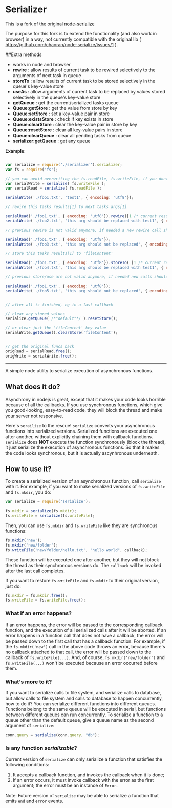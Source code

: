 Serializer
==============

This is a fork of the original [node-serialize](https://github.com/chaoran/node-serialize)

The purpose for this fork is to extend the functionality (and also work in browser) in a way, not currently compatible
with the original lib ( https://github.com/chaoran/node-serialize/issues/1 ).


##Extra methods

* works in node and browser
* __rewire__ : allow results of current task to be rewired selectively to the arguments of next task in queue
* __storeTo__ : allow results of current task to be stored selectively in the queue's key-value store
* __useAs__ : allow arguments of current task to be replaced by values stored selectively in the queue's key-value store
* __getQueue__ : get the current/serialized tasks queue
* __Queue:getStore__ : get the value from store by key
* __Queue:setStore__ : set a key-value pair in store
* __Queue:existsStore__ : check if key exists in store
* __Queue:clearStore__ : clear the key-value pair in store by key
* __Queue:resetStore__ : clear all key-value pairs in store
* __Queue:clearQueue__ : clear all pending tasks from queue
* __serializer:getQueue__ : get any queue

__Example__:

```javascript

var serialize = require('./serializer').serializer;
var fs = require('fs');

// you can avoid overwriting the fs.readFile, fs.writeFile, if you dont want to..
var serialWrite = serialize( fs.writeFile );
var serialRead = serialize( fs.readFile );

serialWrite('./foo1.txt', 'test1', { encoding: 'utf8'});

// rewire this tasks results[1] to next tasks args[1]

serialRead('./foo1.txt', { encoding: 'utf8'}).rewire([1 /* current result index */, 1 /* next argument index */] /*, ... more rewires here */ )/* .rewire(...) or even more rewires here */;
serialWrite('./foo2.txt', 'this arg should be replaced with test1', { encoding: 'utf8'});

// previous rewire is not valid anymore, if needed a new rewire call should be made

serialRead('./foo1.txt', { encoding: 'utf8'});
serialWrite('./foo3.txt', 'this arg should not be replaced', { encoding: 'utf8'});

// store this tasks results[1] to 'fileContent'

serialRead('./foo1.txt', { encoding: 'utf8'}).storeTo( [1 /* current result index */, 'fileContent' /* key */] );
serialWrite('./foo4.txt', 'this arg should be replaced with test1', { encoding: 'utf8'}).useAs( ['fileContent' /* key */, 1 /* current arg index */] );

// previous store/use are not valid anymore, if needed new calls should be made

serialRead('./foo1.txt', { encoding: 'utf8'});
serialWrite('./foo5.txt', 'this arg should not be replaced', { encoding: 'utf8'});


// after all is finished, eg in a last callback

// clear any stored values
serialize.getQueue( /*"default"*/ ).resetStore();

// or clear just the 'fileContent' key-value
serialWrite.getQueue().clearStore('fileContent');


// get the original funcs back
origRead = serialRead.free();
origWrite = serialWrite.free();

```

-------------------------------------------------------------------------------------------------------------------------

A simple node utility to serialize execution of asynchronous functions.

## What does it do?

Asynchrony in nodejs is great, except that it makes your code looks horrible because of all the callbacks. If you use synchronous functions, which give you good-looking, easy-to-read code, they will block the thread and make your server not responsive.

Here's `serailize` to the rescue! `serialize` converts your asynchronous functions into serialized versions. Serialized functions are executed one after another, without explicitly chaining them with callback functions. `serialize` does __NOT__ execute the function synchronously (block the thread), it just serialize the execution of asynchronous functions. So that it makes the code looks synchronous, but it is actually ascynhronous underneath.

## How to use it?

To create a serialized version of an asynchronous function, call `serialize` with it. For example, if you want to make serialized versions of `fs.writeFile` and `fs.mkdir`, you do:
```javascript
var serialize = require('serialize');

fs.mkdir = serialize(fs.mkdir);
fs.writeFile = serialize(fs.writeFile);
```
Then, you can use `fs.mkdir` and `fs.writeFile` like they are synchronous functions:
```javascript
fs.mkdir('new');
fs.mkdir('new/folder');
fs.writeFile('new/folder/hello.txt', "hello world", callback);
```
These function will be executed one after another, but they will not block the thread as their synchronous versions do. The `callback` will be invoked after the last call completes.

If you want to restore `fs.writeFile` and `fs.mkdir` to their original version, just do:
```javascript
fs.mkdir = fs.mkdir.free();
fs.writeFile = fs.writeFile.free();
```

### What if an error happens? 

If an error happens, the error will be passed to the corresponding callback function, and the execution of all serialized calls after it will be aborted. If an error happens in a function call that does not have a callback, the error will be passed down to the first call that has a callback function. 
For example, if the `fs.mkdir('new')` call in the above code throws an error, because there's no callback attached to that call, the error will be passed down to the callback of `fs.writeFile(...)`. And, of course, `fs.mkdir('new/folder')` and `fs.writeFile(...)` won't be executed because an error occurred before them.

### What's more to it?

If you want to serialize calls to file system, and serialize calls to database, but allow calls to file system and calls to database to happen concurrently, how to do it? 
You can serialize different functions into different queues. Functions belong to the same queue will be executed in serial, but functions between different queues can run concurrently. 
To serialize a function to a queue other than the default queue, give a queue name as the second argument of `serialize`:
```javascript
conn.query = serialize(conn.query, "db");
```

### Is any function *serializable*?

Current version of `serialize` can only serialize a function that satisfies the following conditions:

1. It accepts a callback function, and invokes the callback when it is done;
2. If an error occurs, it must invoke callback with the error as the first argument; the error must be an instance of `Error`.

Note: Future version of `serialize` may be able to serialize a function that emits `end` and `error` events.
